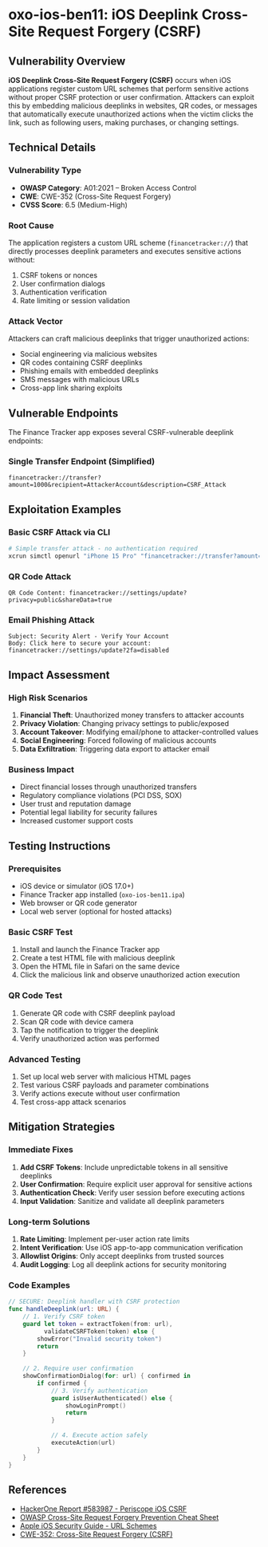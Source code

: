 # oxo-ios-ben11: iOS Deeplink Cross-Site Request Forgery (CSRF)

## Vulnerability Overview

**iOS Deeplink Cross-Site Request Forgery (CSRF)** occurs when iOS applications register custom URL schemes that perform sensitive actions without proper CSRF protection or user confirmation. Attackers can exploit this by embedding malicious deeplinks in websites, QR codes, or messages that automatically execute unauthorized actions when the victim clicks the link, such as following users, making purchases, or changing settings.

## Technical Details

### Vulnerability Type
- **OWASP Category**: A01:2021 – Broken Access Control
- **CWE**: CWE-352 (Cross-Site Request Forgery)
- **CVSS Score**: 6.5 (Medium-High)

### Root Cause
The application registers a custom URL scheme (`financetracker://`) that directly processes deeplink parameters and executes sensitive actions without:
1. CSRF tokens or nonces
2. User confirmation dialogs
3. Authentication verification
4. Rate limiting or session validation

### Attack Vector
Attackers can craft malicious deeplinks that trigger unauthorized actions:
- Social engineering via malicious websites
- QR codes containing CSRF deeplinks  
- Phishing emails with embedded deeplinks
- SMS messages with malicious URLs
- Cross-app link sharing exploits

## Vulnerable Endpoints

The Finance Tracker app exposes several CSRF-vulnerable deeplink endpoints:

### Single Transfer Endpoint (Simplified)
```
financetracker://transfer?amount=1000&recipient=AttackerAccount&description=CSRF_Attack
```

## Exploitation Examples

### Basic CSRF Attack via CLI
```bash
# Simple transfer attack - no authentication required
xcrun simctl openurl "iPhone 15 Pro" "financetracker://transfer?amount=1000&recipient=AttackerAccount&description=CSRF_Attack"
```

### QR Code Attack
```
QR Code Content: financetracker://settings/update?privacy=public&shareData=true
```

### Email Phishing Attack
```
Subject: Security Alert - Verify Your Account
Body: Click here to secure your account: financetracker://settings/update?2fa=disabled
```

## Impact Assessment

### High Risk Scenarios
1. **Financial Theft**: Unauthorized money transfers to attacker accounts
2. **Privacy Violation**: Changing privacy settings to public/exposed
3. **Account Takeover**: Modifying email/phone to attacker-controlled values
4. **Social Engineering**: Forced following of malicious accounts
5. **Data Exfiltration**: Triggering data export to attacker email

### Business Impact
- Direct financial losses through unauthorized transfers
- Regulatory compliance violations (PCI DSS, SOX)
- User trust and reputation damage
- Potential legal liability for security failures
- Increased customer support costs

## Testing Instructions

### Prerequisites
- iOS device or simulator (iOS 17.0+)
- Finance Tracker app installed (`oxo-ios-ben11.ipa`)
- Web browser or QR code generator
- Local web server (optional for hosted attacks)

### Basic CSRF Test
1. Install and launch the Finance Tracker app
2. Create a test HTML file with malicious deeplink
3. Open the HTML file in Safari on the same device
4. Click the malicious link and observe unauthorized action execution

### QR Code Test  
1. Generate QR code with CSRF deeplink payload
2. Scan QR code with device camera
3. Tap the notification to trigger the deeplink
4. Verify unauthorized action was performed

### Advanced Testing
1. Set up local web server with malicious HTML pages
2. Test various CSRF payloads and parameter combinations
3. Verify actions execute without user confirmation
4. Test cross-app attack scenarios

## Mitigation Strategies

### Immediate Fixes
1. **Add CSRF Tokens**: Include unpredictable tokens in all sensitive deeplinks
2. **User Confirmation**: Require explicit user approval for sensitive actions
3. **Authentication Check**: Verify user session before executing actions
4. **Input Validation**: Sanitize and validate all deeplink parameters

### Long-term Solutions
1. **Rate Limiting**: Implement per-user action rate limits
2. **Intent Verification**: Use iOS app-to-app communication verification
3. **Allowlist Origins**: Only accept deeplinks from trusted sources
4. **Audit Logging**: Log all deeplink actions for security monitoring

### Code Examples
```swift
// SECURE: Deeplink handler with CSRF protection
func handleDeeplink(url: URL) {
    // 1. Verify CSRF token
    guard let token = extractToken(from: url),
          validateCSRFToken(token) else {
        showError("Invalid security token")
        return
    }
    
    // 2. Require user confirmation
    showConfirmationDialog(for: url) { confirmed in
        if confirmed {
            // 3. Verify authentication
            guard isUserAuthenticated() else {
                showLoginPrompt()
                return
            }
            
            // 4. Execute action safely
            executeAction(url)
        }
    }
}
```

## References

- [HackerOne Report #583987 - Periscope iOS CSRF](https://hackerone.com/reports/583987)
- [OWASP Cross-Site Request Forgery Prevention Cheat Sheet](https://cheatsheetseries.owasp.org/cheatsheets/Cross-Site_Request_Forgery_Prevention_Cheat_Sheet.html)
- [Apple iOS Security Guide - URL Schemes](https://developer.apple.com/documentation/xcode/defining-a-custom-url-scheme-for-your-app)
- [CWE-352: Cross-Site Request Forgery (CSRF)](https://cwe.mitre.org/data/definitions/352.html)
